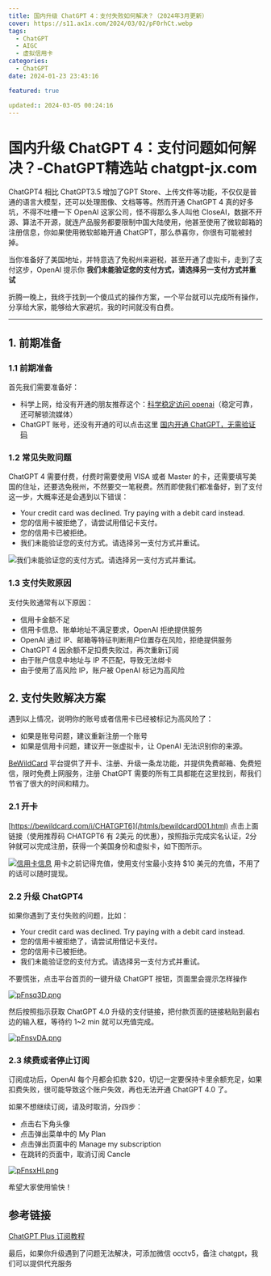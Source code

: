```yaml
---
title: 国内升级 ChatGPT 4：支付失败如何解决？（2024年3月更新）
cover: https://s11.ax1x.com/2024/03/02/pF0rhCt.webp
tags:
  - ChatGPT
  - AIGC
  - 虚拟信用卡
categories:
  - ChatGPT
date: 2024-01-23 23:43:16

featured: true

updated:: 2024-03-05 00:24:16
---
```


# 国内升级 ChatGPT 4：支付问题如何解决？-ChatGPT精选站 chatgpt-jx.com

ChatGPT4 相比 ChatGPT3.5 增加了GPT Store、上传文件等功能，不仅仅是普通的语言大模型，还可以处理图像、文档等等。然而开通 ChatGPT 4 真的好多坑，不得不吐槽一下 OpenAI 这家公司，怪不得那么多人叫他 CloseAI，数据不开源、算法不开源，就连产品服务都要限制中国大陆使用，他甚至使用了微软邮箱的注册信息，你如果使用微软邮箱开通 ChatGPT，那么恭喜你，你很有可能被封掉。

当你准备好了美国地址，并特意选了免税州来避税，甚至开通了虚拟卡，走到了支付这步，OpenAI 提示你 **我们未能验证您的支付方式，请选择另一支付方式并重试**

折腾一晚上，我终于找到一个傻瓜式的操作方案，一个平台就可以完成所有操作，分享给大家，能够给大家避坑，我的时间就没有白费。

<!-- more -->

----
## 1. 前期准备
### 1.1 前期准备

首先我们需要准备好：
- 科学上网，给没有开通的朋友推荐这个：[科学稳定访问 openai](https://y-too.com/aff.php?aff=4092)（稳定可靠，还可解锁流媒体）
- ChatGPT 账号，还没有开通的可以点击这里 [国内开通 ChatGPT，无需验证码](/register_chatgpt/)

### 1.2 常见失败问题
ChatGPT 4 需要付费，付费时需要使用 VISA 或者 Master 的卡，还需要填写美国的住址，还要选免税州，不然要交一笔税费。然而即使我们都准备好，到了支付这一步，大概率还是会遇到以下错误：

- Your credit card was declined. Try paying with a debit card instead.
- 您的信用卡被拒绝了，请尝试用借记卡支付。
- 您的信用卡已被拒绝。
- 我们未能验证您的支付方式。请选择另一支付方式并重试。

![我们未能验证您的支付方式。请选择另一支付方式并重试。](https://s11.ax1x.com/2024/01/28/pFu1SmQ.png "ChatGPT 支付失败提示")

### 1.3 支付失败原因
支付失败通常有以下原因：

- 信用卡金额不足
- 信用卡信息、账单地址不满足要求，OpenAI 拒绝提供服务
- OpenAI 通过 IP、邮箱等特征判断用户位置存在风险，拒绝提供服务
- ChatGPT 4 因余额不足扣费失败过，再次重新订阅
- 由于账户信息中地址与 IP 不匹配，导致无法绑卡
- 由于使用了高风险 IP，账户被 OpenAI 标记为高风险

## 2. 支付失败解决方案

遇到以上情况，说明你的账号或者信用卡已经被标记为高风险了：
- 如果是账号问题，建议重新注册一个账号
- 如果是信用卡问题，建议开一张虚拟卡，让 OpenAI 无法识别你的来源。

[BeWildCard](/htmls/bewildcard001.html) 平台提供了开卡、注册、升级一条龙功能，并提供免费邮箱、免费短信，限时免费上网服务，注册 ChatGPT 需要的所有工具都能在这里找到，帮我们节省了很大的时间和精力。

### 2.1 开卡

[https://bewildcard.com/i/CHATGPT6](/htmls/bewildcard001.html) 
点击上面链接（使用推荐码 CHATGPT6 有 2美元 的优惠），按照指示完成实名认证，2分钟就可以完成注册，获得一个美国身份和虚拟卡，如下图所示。

[![信用卡信息](https://s11.ax1x.com/2024/01/27/pFnsLge.png)](https://bewildcard.com/i/CHATGPT6)
用卡之前记得充值，使用支付宝最小支持 $10 美元的充值，不用了的话可以随时提现。

### 2.2 升级 ChatGPT4

如果你遇到了支付失败的问题，比如：

- Your credit card was declined. Try paying with a debit card instead.
- 您的信用卡被拒绝了，请尝试用借记卡支付。
- 您的信用卡已被拒绝。
- 我们未能验证您的支付方式。请选择另一支付方式并重试。

不要慌张，点击平台首页的一键升级 ChatGPT 按钮，页面里会提示怎样操作

[![pFnsq3D.png](https://s11.ax1x.com/2024/01/27/pFnsq3D.png)](https://imgse.com/i/pFnsq3D)

然后按照指示获取 ChatGPT 4.0 升级的支付链接，把付款页面的链接粘贴到最右边的输入框，等待约 1~2 min 就可以充值完成。

[![pFnsvDA.png](https://s11.ax1x.com/2024/01/27/pFnsvDA.png)](https://imgse.com/i/pFnsvDA)

### 2.3 续费或者停止订阅

订阅成功后，OpenAI 每个月都会扣款 $20，切记一定要保持卡里余额充足，如果扣费失败，很可能导致这个账户失效，再也无法开通 ChatGPT 4.0 了。

如果不想继续订阅，请及时取消，分四步：
- 点击右下角头像
- 点击弹出菜单中的 My Plan
- 点击弹出页面中的 Manage my subscription
- 在跳转的页面中，取消订阅 Cancle

[![pFnsxHI.png](https://s11.ax1x.com/2024/01/27/pFnsxHI.png)](https://imgse.com/i/pFnsxHI)

希望大家使用愉快！

## 参考链接

[ChatGPT Plus 订阅教程](https://help.bewildcard.com/zh-CN/articles/8073056-chatgpt-plus-%E8%AE%A2%E9%98%85%E6%95%99%E7%A8%8B)

最后，如果你升级遇到了问题无法解决，可添加微信 occtv5，备注 chatgpt，我们可以提供代充服务